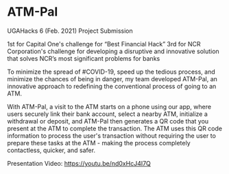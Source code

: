 # ATM-Pal
UGAHacks 6 (Feb. 2021) Project Submission

1st for Capital One's challenge for “Best Financial Hack”
3rd for NCR Corporation's challenge for developing a disruptive and innovative solution that solves NCR’s most significant problems for banks

To minimize the spread of #COVID-19, speed up the tedious process, and minimize the chances of being in danger, my team developed ATM-Pal, an innovative approach to redefining the conventional process of going to an ATM.

With ATM-Pal, a visit to the ATM starts on a phone using our app, where users securely link their bank account, select a nearby ATM, initialize a withdrawal or deposit, and ATM-Pal then generates a QR code that you present at the ATM to complete the transaction. The ATM uses this QR code information to process the user's transaction without requiring the user to prepare these tasks at the ATM - making the process completely contactless, quicker, and safer. 

Presentation Video: https://youtu.be/nd0xHcJ4I7Q
